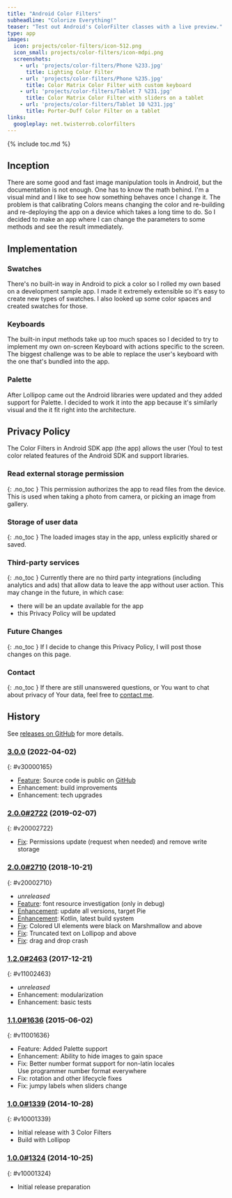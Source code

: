 ```yaml
---
title: "Android Color Filters"
subheadline: "Colorize Everything!"
teaser: "Test out Android's ColorFilter classes with a live preview."
type: app
images:
  icon: projects/color-filters/icon-512.png
  icon_small: projects/color-filters/icon-mdpi.png
  screenshots:
    - url: 'projects/color-filters/Phone %233.jpg'
      title: Lighting Color Filter
    - url: 'projects/color-filters/Phone %235.jpg'
      title: Color Matrix Color Filter with custom keyboard
    - url: 'projects/color-filters/Tablet 7 %231.jpg'
      title: Color Matrix Color Filter with sliders on a tablet
    - url: 'projects/color-filters/Tablet 10 %231.jpg'
      title: Porter-Duff Color Filter on a tablet
links:
  googleplay: net.twisterrob.colorfilters
---
```


{% include toc.md %}

## Inception
There are some good and fast image manipulation tools in Android, but the documentation is not enough. One has to know the math behind. I'm a visual mind and I like to see how something behaves once I change it. The problem is that calibrating Colors means changing the color and re-building and re-deploying the app on a device which takes a long time to do. So I decided to make an app where I can change the parameters to some methods and see the result immediately.

## Implementation

### Swatches
There's no built-in way in Android to pick a color so I rolled my own based on a development sample app. I made it extremely extensible so it's easy to create new types of swatches. I also looked up some color spaces and created swatches for those.

### Keyboards
The built-in input methods take up too much spaces so I decided to try to implement my own on-screen Keyboard with actions specific to the screen. The biggest challenge was to be able to replace the user's keyboard with the one that's bundled into the app.

### Palette
After Lollipop came out the Android libraries were updated and they added support for Palette. I decided to work it into the app because it's similarly visual and the it fit right into the architecture.

## Privacy Policy

The Color Filters in Android SDK app (the app) allows the user (You) to test color related features of the Android SDK and support libraries.

### Read external storage permission
{: .no_toc }
This permission authorizes the app to read files from the device. This is used when taking a photo from camera, or picking an image from gallery.

### Storage of user data
{: .no_toc }
The loaded images stay in the app, unless explicitly shared or saved.

### Third-party services
{: .no_toc }
Currently there are no third party integrations (including analytics and ads) that allow data to leave the app without user action.
This may change in the future, in which case:

* there will be an update available for the app
* this Privacy Policy will be updated

### Future Changes
{: .no_toc }
If I decide to change this Privacy Policy, I will post those changes on this page.

### Contact
{: .no_toc }
If there are still unanswered questions, or You want to chat about privacy of Your data, feel free to [contact&nbsp;me]({{site.baseurl}}/contact).

## History
See [releases on GitHub](https://github.com/TWiStErRob/net.twisterrob.colorfilters/releases) for more details.

### [3.0.0](https://github.com/TWiStErRob/net.twisterrob.colorfilters/releases/tag/v3.0.0) (2022-04-02)
{: #v30000165}
 * [Feature](https://github.com/TWiStErRob/net.twisterrob.colorfilters/issues/16): Source code is public on [GitHub](https://github.com/TWiStErRob/net.twisterrob.colorfilters)
 * Enhancement: build improvements
 * Enhancement: tech upgrades

### [2.0.0#2722](https://github.com/TWiStErRob/net.twisterrob.colorfilters/releases/tag/v2.0.0) (2019-02-07)
{: #v20002722}
 * [Fix](https://github.com/TWiStErRob/net.twisterrob.colorfilters/issues/9): Permissions update (request when needed) and remove write storage

### [2.0.0#2710](https://github.com/TWiStErRob/net.twisterrob.colorfilters/releases/tag/v2.0.0-pre) (2018-10-21)
{: #v20002710}
 * _unreleased_
 * [Feature]({{site.baseurl}}/blog/2016/09/android-xml-colors.html): font resource investigation (only in debug)
 * [Enhancement](https://github.com/TWiStErRob/net.twisterrob.colorfilters/issues/6): update all versions, target Pie
 * [Enhancement](https://github.com/TWiStErRob/net.twisterrob.colorfilters/issues/5): Kotlin, latest build system
 * [Fix](https://github.com/TWiStErRob/net.twisterrob.colorfilters/issues/7): Colored UI elements were black on Marshmallow and above
 * [Fix](https://github.com/TWiStErRob/net.twisterrob.colorfilters/issues/8): Truncated text on Lollipop and above
 * [Fix](https://github.com/TWiStErRob/net.twisterrob.colorfilters/issues/4): drag and drop crash

### [1.2.0#2463](https://github.com/TWiStErRob/net.twisterrob.colorfilters/releases/tag/v1.2.0-pre) (2017-12-21)
{: #v11002463}
 * _unreleased_
 * Enhancement: modularization
 * Enhancement: basic tests

### [1.1.0#1636](https://github.com/TWiStErRob/net.twisterrob.colorfilters/releases/tag/v1.1.0) (2015-06-02)
{: #v11001636}
 * Feature: Added Palette support
 * Enhancement: Ability to hide images to gain space
 * Fix: Better number format support for non-latin locales  
   Use programmer number format everywhere
 * Fix: rotation and other lifecycle fixes
 * Fix: jumpy labels when sliders change

### [1.0.0#1339](https://github.com/TWiStErRob/net.twisterrob.colorfilters/releases/tag/v1.0.0) (2014-10-28)
{: #v10001339}
 * Initial release with 3 Color Filters
 * Build with Lollipop

### [1.0.0#1324](https://github.com/TWiStErRob/net.twisterrob.colorfilters/releases/tag/v1.0.0-pre) (2014-10-25)
{: #v10001324}
 * Initial release preparation

